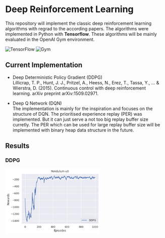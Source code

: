 # Deep Reinforcement Learning

This repository will implement the classic deep reinforcement learning algorithms with regrad to the according papers. The algorithms were implemented in Python with **Tensorflow**. These algorithms will be mainly evaluated in the OpenAI Gym environment.

![TensorFlow](https://img.shields.io/badge/Tensorflow-v1.11.0-green) ![Gym](https://img.shields.io/badge/gym-v%200.17.3-yellow)


## Current Implementation
* Deep Deterministic Policy Gradient (DDPG)  
Lillicrap, T. P., Hunt, J. J., Pritzel, A., Heess, N., Erez, T., Tassa, Y., ... & Wierstra, D. (2015). Continuous control with deep reinforcement learning. arXiv preprint arXiv:1509.02971.

* Deep Q Network (DQN)  
The implementation is mainly for the inspiration and focuses on the structure of DQN. The prioritised experience replay (PER) was implemented. But it can just serve a not too big replay buffer size curretly. The PER which can be used for large replay buffer size will be implemented with binary heap data structure in the future.


## Results
### DDPG
<img width="300" src="https://github.com/Ricky-Zhu/Reinforcement_Learning/blob/master/images/ddpg.png"/>


